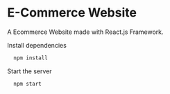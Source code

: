 # E-Commerce Website

A Ecommerce Website made with React.js Framework.


Install dependencies

```bash
  npm install
```

Start the server
```
  npm start
```



